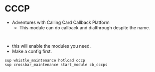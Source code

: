 # CCCP

* Adventures with Calling Card Callback Platform
  * This module can do callback and dialthrough despite the name.

```


```



* this will enable the modules you need.
* Make a config first.
```
sup whistle_maintenance hotload cccp
sup crossbar_maintenance start_module cb_cccps
```
  
